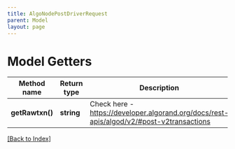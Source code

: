 ```yaml
---
title: AlgoNodePostDriverRequest
parent: Model
layout: page
---
```


# Model Getters

Method name | Return type | Description | Notes
------------ | ------------- | ------------- | -------------
**getRawtxn()** | **string** | Check here - <a href="https://developer.algorand.org/docs/rest-apis/algod/v2/#post-v2transactions" target="_blank">https://developer.algorand.org/docs/rest-apis/algod/v2/#post-v2transactions</a> | [optional]

[[Back to Index]](../index.md)
